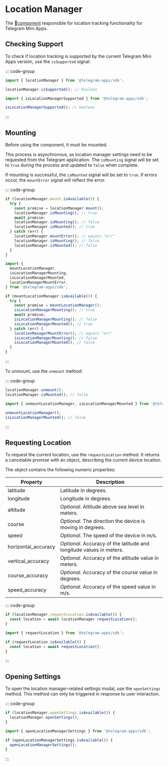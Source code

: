 # Location Manager

The 💠[component](../scopes.md) responsible for location tracking functionality for Telegram Mini
Apps.

## Checking Support

To check if location tracking is supported by the current Telegram Mini Apps version, use the
`isSupported` signal:

::: code-group

```ts [Variable]
import { locationManager } from '@telegram-apps/sdk';

locationManager.isSupported(); // boolean
```

```ts [Functions]
import { isLocationManagerSupported } from '@telegram-apps/sdk';

isLocationManagerSupported(); // boolean
```

:::

## Mounting

Before using the component, it must be mounted.

This process is asynchronous, as location manager settings need to be requested from the Telegram
application. The `isMounting` signal will be set to `true` during the process and updated to `false`
when complete.

If mounting is successful, the `isMounted` signal will be set to `true`. If errors occur,
the `mountError` signal will reflect the error.

::: code-group

```ts [Variable]
if (locationManager.mount.isAvailable()) {
  try {
    const promise = locationManager.mount();
    locationManager.isMounting(); // true
    await promise;
    locationManager.isMounting(); // false
    locationManager.isMounted(); // true
  } catch (err) {
    locationManager.mountError(); // equals "err"
    locationManager.isMounting(); // false
    locationManager.isMounted(); // false
  }
}
```

```ts [Functions]
import {
  mountLocationManager,
  isLocationManagerMounting,
  isLocationManagerMounted,
  locationManagerMountError,
} from '@telegram-apps/sdk';

if (mountLocationManager.isAvailable()) {
  try {
    const promise = mountLocationManager();
    isLocationManagerMounting(); // true
    await promise;
    isLocationManagerMounting(); // false
    isLocationManagerMounted(); // true
  } catch (err) {
    locationManagerMountError(); // equals "err"
    isLocationManagerMounting(); // false
    isLocationManagerMounted(); // false
  }
}
```

:::

To unmount, use the `unmount` method:

::: code-group

```ts [Variable]
locationManager.unmount();
locationManager.isMounted(); // false
```

```ts [Functions]
import { unmountLocationManager, isLocationManagerMounted } from '@telegram-apps/sdk';

unmountLocationManager();
isLocationManagerMounted(); // false
```

:::

## Requesting Location

To request the current location, use the `requestLocation` method. It returns a cancelable promise
with an object, describing the current device location.

The object contains the following numeric properties:

| Property            | Description                                                          |
|---------------------|----------------------------------------------------------------------|
| latitude            | Latitude in degrees.                                                 |
| longitude           | Longitude in degrees.                                                |
| altitude            | _Optional_. Altitude above sea level in meters.                      |
| course              | _Optional_. The direction the device is moving in degrees.           |
| speed               | _Optional_. The speed of the device in m/s.                          |
| horizontal_accuracy | _Optional_. Accuracy of the latitude and longitude values in meters. |
| vertical_accuracy   | _Optional_. Accuracy of the altitude value in meters.                |
| course_accuracy     | _Optional_. Accuracy of the course value in degrees.                 |
| speed_accuracy      | _Optional_. Accuracy of the speed value in m/s.                      |

::: code-group

```ts [Variable]
if (locationManager.requestLocation.isAvailable()) {
  const location = await locationManager.requestLocation();
}
```

```ts [Functions]
import { requestLocation } from '@telegram-apps/sdk';

if (requestLocation.isAvailable()) {
  const location = await requestLocation();
}
```

:::

## Opening Settings

To open the location manager-related settings modal, use the `openSettings` method. This method can
only be triggered in response to user interaction.

::: code-group

```ts [Variable]
if (locationManager.openSettings.isAvailable()) {
  locationManager.openSettings();
}
```

```ts [Functions]
import { openLocationManagerSettings } from '@telegram-apps/sdk';

if (openLocationManagerSettings.isAvailable()) {
  openLocationManagerSettings();
}
```

:::
